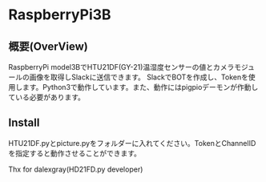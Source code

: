 # RaspberryPi3B
## 概要(OverView)
RaspberryPi model3BでHTU21DF(GY-21)温湿度センサーの値とカメラモジュールの画像を取得しSlackに送信できます。
SlackでBOTを作成し、Tokenを使用します。Python3で動作しています。また、動作にはpigpioデーモンが作動している必要があります。

## Install
HTU21DF.pyとpicture.pyをフォルダーに入れてください。TokenとChannelIDを指定すると動作させることができます。

Thx for dalexgray(HD21FD.py developer)
